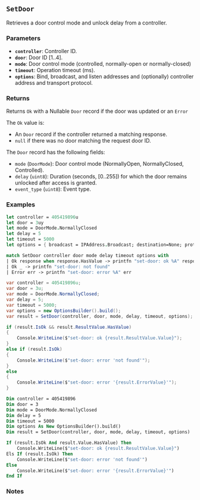 ## `SetDoor`

Retrieves a door control mode and unlock delay from a controller.

### Parameters
- **`controller`**: Controller ID.
- **`door`**: Door ID [1..4].
- **`mode`**: Door control mode (controlled, normally-open or normally-closed)
- **`timeout`**: Operation timeout (ms).
- **`options`**: Bind, broadcast, and listen addresses and (optionally) controller address and transport protocol.

### Returns
Returns `Ok` with a Nullable `Door` record if the door was updated or an `Error` 

The `Ok` value is:
- An `Door` record if the controller returned a matching response.
- `null` if there was no door matching the request door ID.

The `Door` record has the following fields:
  - `mode` (`DoorMode`): Door control mode (NormallyOpen, NormallyClosed, Controlled).
  - `delay` (`uint8`): Duration (seconds, [0..255]) for which the door remains unlocked after access is granted.
  - `event_type` (`uint8`): Event type.


### Examples

```fsharp
let controller = 405419896u
let door = 3uy
let mode = DoorMode.NormallyClosed
let delay = 5
let timeout = 5000
let options = { broadcast = IPAddress.Broadcast; destination=None; protocol=None; debug = true }

match SetDoor controller door mode delay timeout options with
| Ok response when response.HasValue -> printfn "set-door: ok %A" response.Value
| Ok _ -> printfn "set-door: not found"
| Error err -> printfn "set-door: error %A" err
```

```csharp
var controller = 405419896u;
var door = 3u;
var mode = DoorMode.NormallyClosed;
var delay = 5;
var timeout = 5000;
var options = new OptionsBuilder().build();
var result = SetDoor(controller, door, mode, delay, timeout, options);

if (result.IsOk && result.ResultValue.HasValue)
{
    Console.WriteLine($"set-door: ok {result.ResultValue.Value}");
}
else if (result.IsOk)
{
    Console.WriteLine($"set-door: error 'not found'");
}
else
{
    Console.WriteLine($"set-door: error '{result.ErrorValue}'");
}
```

```vb
Dim controller = 405419896
Dim door = 3
Dim mode = DoorMode.NormallyClosed
Dim delay = 5
Dim timeout = 5000
Dim options As New OptionsBuilder().build()
Dim result = SetDoor(controller, door, mode, delay, timeout, options)

If (result.IsOk And result.Value.HasValue) Then
    Console.WriteLine($"set-door: ok {result.ResultValue.Value}")
Els If (result.IsOk) Then
    Console.WriteLine($"set-door: error 'not found'")
Else
    Console.WriteLine($"set-door: error '{result.ErrorValue}'")
End If
```

### Notes
